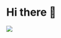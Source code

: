 # Hi there 👋

![](https://github-readme-stats.vercel.app/api/wakatime?username=@miaobuao&layout=compact&hide_border=true&theme=transparent)

